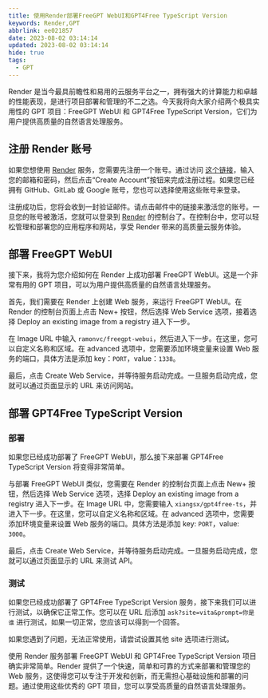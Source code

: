 ```yaml
---
title: 使用Render部署FreeGPT WebUI和GPT4Free TypeScript Version
keywords: Render,GPT
abbrlink: ee021857
date: 2023-08-02 03:14:14
updated: 2023-08-02 03:14:14
hide: true
tags:
  - GPT
---
```


Render 是当今最具前瞻性和易用的云服务平台之一，拥有强大的计算能力和卓越的性能表现，是进行项目部署和管理的不二之选。今天我将向大家介绍两个极具实用性的 GPT 项目：FreeGPT WebUI 和 GPT4Free TypeScript Version，它们为用户提供高质量的自然语言处理服务。

<!-- more -->

## 注册 Render 账号

如果您想使用 [Render](https://render.com/) 服务，您需要先注册一个账号。通过访问 [这个链接](https://dashboard.render.com/register)，输入您的邮箱和密码，然后点击“Create Account”按钮来完成注册过程。如果您已经拥有 GitHub、GitLab 或 Google 账号，您也可以选择使用这些账号来登录。

注册成功后，您将会收到一封验证邮件。请点击邮件中的链接来激活您的账号。一旦您的账号被激活，您就可以登录到 [Render](https://dashboard.render.com) 的控制台了。在控制台中，您可以轻松管理和部署您的应用程序和网站，享受 Render 带来的高质量云服务体验。

## 部署 FreeGPT WebUI

接下来，我将为您介绍如何在 Render 上成功部署 FreeGPT WebUI。这是一个非常有用的 GPT 项目，可以为用户提供高质量的自然语言处理服务。

首先，我们需要在 Render 上创建 Web 服务，来运行 FreeGPT WebUI。在 Render 的控制台页面上点击 New+ 按钮，然后选择 Web Service 选项，接着选择 Deploy an existing image from a registry 进入下一步。

在 Image URL 中输入 `ramonvc/freegpt-webui`，然后进入下一步。在这里，您可以自定义名称和区域。在 advanced 选项中，您需要添加环境变量来设置 Web 服务的端口，具体方法是添加 key：`PORT`，value：`1338`。

最后，点击 Create Web Service，并等待服务启动完成。一旦服务启动完成，您就可以通过页面显示的 URL 来访问网站。

## 部署 GPT4Free TypeScript Version

### 部署

如果您已经成功部署了 FreeGPT WebUI，那么接下来部署 GPT4Free TypeScript Version 将变得非常简单。

与部署 FreeGPT WebUI 类似，您需要在 Render 的控制台页面上点击 New+ 按钮，然后选择 Web Service 选项，选择 Deploy an existing image from a registry 进入下一步。在 Image URL 中，您需要输入 `xiangsx/gpt4free-ts`，并进入下一步。在这里，您可以自定义名称和区域。在 advanced 选项中，您需要添加环境变量来设置 Web 服务的端口。具体方法是添加 key: `PORT`，value: `3000`。

最后，点击 Create Web Service，并等待服务启动完成。一旦服务启动完成，您就可以通过页面显示的 URL 来测试 API。

### 测试

如果您已经成功部署了 GPT4Free TypeScript Version 服务，接下来我们可以进行测试，以确保它正常工作。您可以在 URL 后添加 `ask?site=vita&prompt=你是谁` 进行测试，如果一切正常，您应该可以得到一个回答。

如果您遇到了问题，无法正常使用，请尝试设置其他 site 选项进行测试。

使用 Render 服务部署 FreeGPT WebUI 和 GPT4Free TypeScript Version 项目确实非常简单。Render 提供了一个快速，简单和可靠的方式来部署和管理您的 Web 服务，这使得您可以专注于开发和创新，而无需担心基础设施和部署的问题。通过使用这些优秀的 GPT 项目，您可以享受高质量的自然语言处理服务。